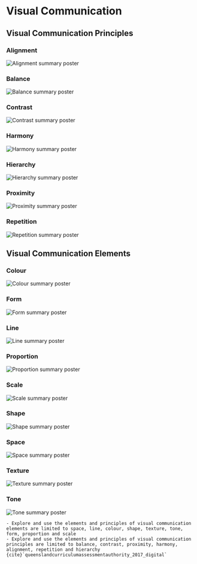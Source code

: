 # Visual Communication

## Visual Communication Principles

### Alignment

![Alignment summary poster](assets/vcp_alignment.png)

### Balance

![Balance summary poster](assets/vcp_balance.png)

### Contrast

![Contrast summary poster](assets/vcp_contrast.png)

### Harmony

![Harmony summary poster](assets/vcp_harmony.png)

### Hierarchy

![Hierarchy summary poster](assets/vcp_hierarchy.png)

### Proximity

![Proximity summary poster](assets/vcp_proximity.png)

### Repetition

![Repetition summary poster](assets/vcp_repetition.png)

## Visual Communication Elements

### Colour

![Colour summary poster](assets/vce_colour.png)

### Form

![Form summary poster](assets/vce_form.png)

### Line

![Line summary poster](assets/vce_line.png)

### Proportion

![Proportion summary poster](assets/vce_proportion.png)

### Scale

![Scale summary poster](assets/vce_scale.png)

### Shape

![Shape summary poster](assets/vce_shape.png)

### Space

![Space summary poster](assets/vce_space.png)

### Texture

![Texture summary poster](assets/vce_texture.png)

### Tone

![Tone summary poster](assets/vce_tone.png)


```{admonition} Unit 2 subject matter covered:
- Explore and use the elements and principles of visual communication elements are limited to space, line, colour, shape, texture, tone, form, proportion and scale
- Explore and use the elements and principles of visual communication principles are limited to balance, contrast, proximity, harmony, alignment, repetition and hierarchy
{cite}`queenslandcurriculumassessmentauthority_2017_digital`
```